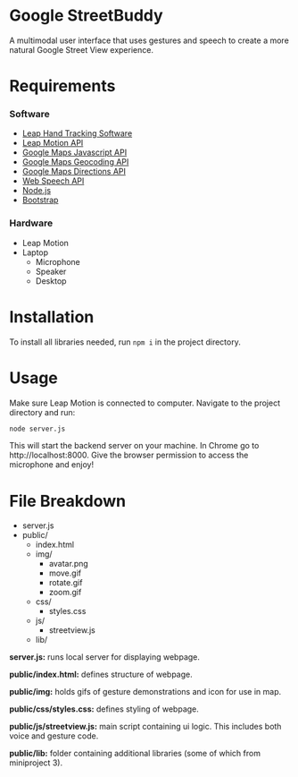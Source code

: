 # **Google StreetBuddy**

A multimodal user interface that uses gestures and speech to create a more natural Google Street View experience.

#  Requirements
### Software
* [Leap Hand Tracking Software](https://developer.leapmotion.com/tracking-software-download)
* [Leap Motion API](https://developer-archive.leapmotion.com/documentation/javascript/api/Leap_Classes.html)
* [Google Maps Javascript API](https://developers.google.com/maps/documentation/javascript/overview)
* [Google Maps Geocoding API](https://developers.google.com/maps/documentation/geocoding/overview)
* [Google Maps Directions API](https://developers.google.com/maps/documentation/directions/overview)
* [Web Speech API](https://developer.mozilla.org/en-US/docs/Web/API/Web_Speech_API)
* [Node.js](https://nodejs.org/en/)
* [Bootstrap](https://getbootstrap.com/)

### Hardware
* Leap Motion
* Laptop 
  * Microphone
  * Speaker
  * Desktop

# Installation
To install all libraries needed, run `npm i` in the project directory.

# Usage
Make sure Leap Motion is connected to computer. Navigate to the project directory and run:
```bash
node server.js
```
This will start the backend server on your machine. In Chrome go to http://localhost:8000. Give the browser permission to access the microphone and enjoy!

# File Breakdown
* server.js
* public/
    * index.html
    * img/
        * avatar.png
        * move.gif
        * rotate.gif
        * zoom.gif
    * css/
        * styles.css
    * js/
        * streetview.js
    * lib/

**server.js:** runs local server for displaying webpage.

**public/index.html:** defines structure of webpage.

**public/img:** holds gifs of gesture demonstrations and icon for use in map.

**public/css/styles.css:** defines styling of webpage.

**public/js/streetview.js:** main script containing ui logic. This includes both voice and gesture code.

**public/lib:** folder containing additional libraries (some of which from miniproject 3).